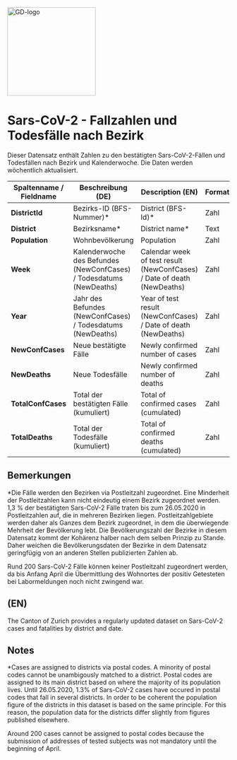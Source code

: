 <img src="https://github.com/openZH/covid_19/blob/master/gd.png" alt="GD-logo" width="200"/>

# Sars-CoV-2 - Fallzahlen und Todesfälle nach Bezirk

Dieser Datensatz enthält Zahlen zu den bestätigten Sars-CoV-2-Fällen und Todesfällen nach Bezirk und Kalenderwoche. Die Daten werden wöchentlich aktualisiert.


| Spaltenname / Fieldname      | Beschreibung (DE)                               | Description (EN)   | Format |
|---------------------|--------------------------------------------|------------|------|
| __DistrictId__              |     Bezirks-ID (BFS-Nummer)*               |District (BFS-Id)* |Zahl|
| __District__                |      Bezirksname*                  |  District name*   | Text |
| __Population__  | Wohnbevölkerung | Population |Zahl|
| __Week__  | Kalenderwoche des Befundes (NewConfCases) / Todesdatums (NewDeaths) | Calendar week of test result (NewConfCases) / Date of death (NewDeaths) |Zahl|
| __Year__  | Jahr des Befundes (NewConfCases) / Todesdatums (NewDeaths) | Year of test result (NewConfCases) / Date of death (NewDeaths) |Zahl|
| __NewConfCases__      | Neue bestätigte Fälle | Newly confirmed number of cases| Zahl   |  
| __NewDeaths__          | Neue Todesfälle | Newly confirmed number of deaths| Zahl     | 
| __TotalConfCases__        |Total der bestätigten Fälle (kumuliert) | Total of confirmed cases (cumulated) | Zahl   |  
| __TotalDeaths__       | Total der Todesfälle (kumuliert) | Total of confirmed deaths (cumulated) | Zahl     | 

## Bemerkungen

*Die Fälle werden den Bezirken via Postleitzahl zugeordnet. Eine Minderheit der Postleitzahlen kann nicht eindeutig einem Bezirk zugeordnet werden. 1,3 % der bestätigten Sars-CoV-2 Fälle traten bis zum 26.05.2020 in Postleitzahlen auf, die in mehreren Bezirken liegen. Postleitzahlgebiete werden daher als Ganzes dem Bezirk zugeordnet, in dem die überwiegende Mehrheit der Bevölkerung lebt. Die Bevölkerungszahl der Bezirke in diesem Datensatz kommt der Kohärenz halber nach dem selben Prinzip zu Stande. Daher weichen die Bevölkerungsdaten der Bezirke in dem Datensatz geringfügig von an anderen Stellen publizierten Zahlen ab.

Rund 200 Sars-CoV-2 Fälle können keiner Postleitzahl zugeordnert werden, da bis Anfang April die Übermittlung des Wohnortes der positiv Getesteten bei Labormeldungen noch nicht zwingend war.

## (EN)

The Canton of Zurich provides a regularly updated dataset on Sars-CoV-2 cases and fatalities by district and date. 

## Notes

*Cases are assigned to districts via postal codes. A minority of postal codes cannot be unambigously matched to a district. Postal codes are assigned to its main district based on where the majority of its population lives. Until 26.05.2020, 1.3% of Sars-CoV-2 cases have occured in postal codes that fall in several districts. In order to be coherent the population figure of the districts in this dataset is based on the same principle. For this reason, the population data for the districts differ slightly from figures published elsewhere.

Around 200 cases cannot be assigned to postal codes because the submission of addresses of tested subjects was not mandatory until the beginning of April.

